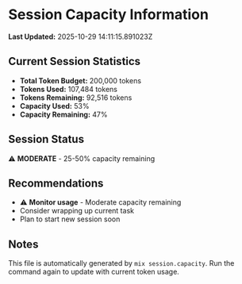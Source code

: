 # Session Capacity Information

**Last Updated:** 2025-10-29 14:11:15.891023Z

## Current Session Statistics

- **Total Token Budget:** 200,000 tokens
- **Tokens Used:** 107,484 tokens
- **Tokens Remaining:** 92,516 tokens
- **Capacity Used:** 53%
- **Capacity Remaining:** 47%

## Session Status

⚠️ **MODERATE** - 25-50% capacity remaining

## Recommendations

- ⚠️ **Monitor usage** - Moderate capacity remaining
- Consider wrapping up current task
- Plan to start new session soon


## Notes

This file is automatically generated by `mix session.capacity`.
Run the command again to update with current token usage.
